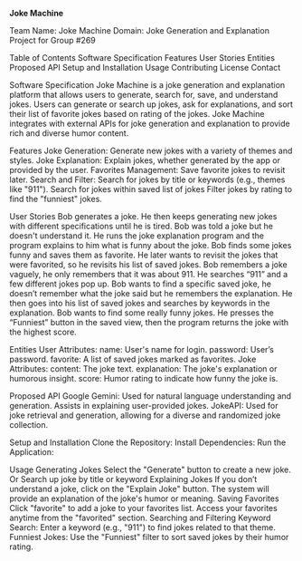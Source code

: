 **Joke Machine**

Team Name: Joke Machine
Domain: Joke Generation and Explanation
Project for Group #269

Table of Contents
  Software Specification
  Features
  User Stories
  Entities
  Proposed API
  Setup and Installation
  Usage
  Contributing
  License
  Contact

Software Specification
Joke Machine is a joke generation and explanation platform that allows users to generate, search for, save, and understand jokes. Users can generate or search up jokes, ask for explanations, and sort their list of favorite jokes based on rating of the jokes. Joke Machine integrates with external APIs for joke generation and explanation to provide rich and diverse humor content.

Features
  Joke Generation: Generate new jokes with a variety of themes and styles.
  Joke Explanation: Explain jokes, whether generated by the app or provided by the user.
  Favorites Management: Save favorite jokes to revisit later.
  Search and Filter:
    Search for jokes by title or keywords (e.g., themes like "911").
    Search for jokes within saved list of jokes
    Filter jokes by rating to find the "funniest" jokes.

User Stories
  Bob generates a joke. He then keeps generating new jokes with different specifications until he     is tired.
  Bob was told a joke but he doesn't understand it. He runs the joke explanation program and the      program explains to him what is funny about the joke.
  Bob finds some jokes funny and saves them as favorite. He later wants to revisit the jokes that     were favorited, so he revisits his list of saved jokes.
  Bob remembers a joke vaguely, he only remembers that it was about 911. He searches “911”  and a     few different jokes pop up.
  Bob wants to find a specific saved joke, he doesn’t remember what the joke said but he remembers    the explanation. He then goes into his list of saved jokes and searches by keywords in the          explanation.
  Bob wants to find some really funny jokes. He presses the “Funniest” button in the saved view,      then the program returns the joke with the highest score.

Entities
  User
    Attributes:
      name: User's name for login.
      password: User’s password.
      favorite: A list of saved jokes marked as favorites.
  Joke
    Attributes:
      content: The joke text.
      explanation: The joke's explanation or humorous insight.
      score: Humor rating to indicate how funny the joke is.
    
Proposed API
    Google Gemini: Used for natural language understanding and generation. Assists in explaining        user-provided jokes.
    JokeAPI: Used for joke retrieval and generation, allowing for a diverse and randomized joke         collection.

Setup and Installation
  Clone the Repository:
  Install Dependencies:
  Run the Application:

Usage
  Generating Jokes
    Select the "Generate" button to create a new joke.
    Or 
    Search up joke by title or keyword 
  Explaining Jokes
    If you don’t understand a joke, click on the "Explain Joke" button.
    The system will provide an explanation of the joke's humor or meaning.
  Saving Favorites
    Click "favorite" to add a joke to your favorites list.
    Access your favorites anytime from the "favorited" section.
  Searching and Filtering
    Keyword Search: Enter a keyword (e.g., "911") to find jokes related to that theme.
    Funniest Jokes: Use the "Funniest" filter to sort saved jokes by their humor rating.
